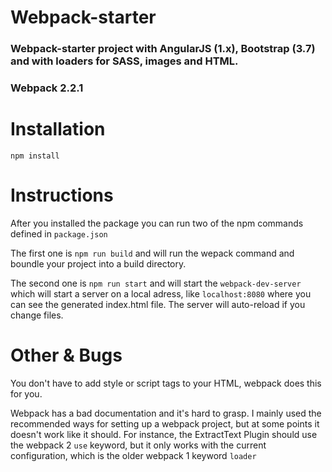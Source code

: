 # Webpack-starter

### Webpack-starter project with AngularJS (1.x), Bootstrap (3.7) and with loaders for SASS, images and HTML.
### **Webpack 2.2.1**

# Installation

`npm install`

# Instructions

After you installed the package you can run two of the npm commands defined in `package.json`

The first one is `npm run build` and will run the wepack command and boundle your project into a build directory.

The second one is `npm run start` and will start the `webpack-dev-server` which will start a server on a local adress, like `localhost:8080` where you can see the generated index.html file. The server will auto-reload if you change files.

# Other & Bugs

You don't have to add style or script tags to your HTML, webpack does this for you. 

Webpack has a bad documentation and it's hard to grasp.
I mainly used the recommended ways for setting up a webpack project, but at some points it doesn't work like it should. For instance, the ExtractText Plugin should use the webpack 2 `use` keyword, but it only works with the current configuration, which is the older webpack 1 keyword `loader` 




